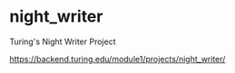 # night_writer
Turing's Night Writer Project

https://backend.turing.edu/module1/projects/night_writer/

